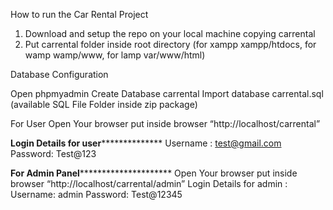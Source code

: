 How to run the Car Rental Project

1. Download and setup the repo on your local machine copying carrental
2. Put carrental folder inside root directory (for xampp xampp/htdocs, for wamp wamp/www, for lamp var/www/html)

Database Configuration

Open phpmyadmin
Create Database carrental
Import database carrental.sql (available SQL File Folder inside zip package)

For User
Open Your browser put inside browser “http://localhost/carrental”

**************Login Details for user****************************
Username : test@gmail.com
Password: Test@123

**************For Admin Panel***********************************
Open Your browser put inside browser “http://localhost/carrental/admin”
Login Details for admin :
Username: admin
Password: Test@12345
